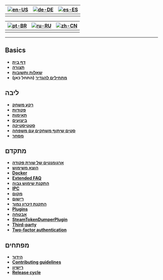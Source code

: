 | [![en-US](https://raw.githubusercontent.com/hjnilsson/country-flags/master/png100px/us.png)](https://github.com/JustArchiNET/ArchiSteamFarm/wiki/Home) | [![de-DE](https://raw.githubusercontent.com/hjnilsson/country-flags/master/png100px/de.png)](https://github.com/JustArchiNET/ArchiSteamFarm/wiki/Home-de-DE) | [![es-ES](https://raw.githubusercontent.com/hjnilsson/country-flags/master/png100px/es.png)](https://github.com/JustArchiNET/ArchiSteamFarm/wiki/Home-es-ES) |
| ------------------------------------------------------------------------------------------------------------------------------------------------------ | ------------------------------------------------------------------------------------------------------------------------------------------------------------ | ------------------------------------------------------------------------------------------------------------------------------------------------------------ |
|                                                                                                                                                        |                                                                                                                                                              |                                                                                                                                                              |

| [![pt-BR](https://raw.githubusercontent.com/hjnilsson/country-flags/master/png100px/br.png)](https://github.com/JustArchiNET/ArchiSteamFarm/wiki/Home-pt-BR) | [![ru-RU](https://raw.githubusercontent.com/hjnilsson/country-flags/master/png100px/ru.png)](https://github.com/JustArchiNET/ArchiSteamFarm/wiki/Home-ru-RU) | [![zh-CN](https://raw.githubusercontent.com/hjnilsson/country-flags/master/png100px/cn.png)](https://github.com/JustArchiNET/ArchiSteamFarm/wiki/Home-zh-CN) |
| ------------------------------------------------------------------------------------------------------------------------------------------------------------ | ------------------------------------------------------------------------------------------------------------------------------------------------------------ | ------------------------------------------------------------------------------------------------------------------------------------------------------------ |
|                                                                                                                                                              |                                                                                                                                                              |                                                                                                                                                              |

* * *

## Basics

* **[דף בית](https://github.com/JustArchiNET/ArchiSteamFarm/wiki/Home)**
* **[תצורה](https://github.com/JustArchiNET/ArchiSteamFarm/wiki/Configuration)**
* **[שאלות ותשובות](https://github.com/JustArchiNET/ArchiSteamFarm/wiki/FAQ)**
* **[מתחילים להגדיר](https://github.com/JustArchiNET/ArchiSteamFarm/wiki/Setting-up)** **(התחל כאן)**

## ליבה

* **[רקע משחק](https://github.com/JustArchiNET/ArchiSteamFarm/wiki/Background-games-redeemer)**
* **[פקודות](https://github.com/JustArchiNET/ArchiSteamFarm/wiki/Commands)**
* **[תאימות](https://github.com/JustArchiNET/ArchiSteamFarm/wiki/Compatibility)**
* **[ביצועים](https://github.com/JustArchiNET/ArchiSteamFarm/wiki/Performance)**
* **[סטטיסטיקה](https://github.com/JustArchiNET/ArchiSteamFarm/wiki/Statistics)**
* **[סטים שיתוף משחקים עם משפחה](https://github.com/JustArchiNET/ArchiSteamFarm/wiki/Steam-Family-Sharing)**
* **[מסחר](https://github.com/JustArchiNET/ArchiSteamFarm/wiki/Trading)**

## מתקדם

* **[ארגומנטים של שורת פקודה](https://github.com/JustArchiNET/ArchiSteamFarm/wiki/Command-line-arguments)**
* **[הוצא משימוש](https://github.com/JustArchiNET/ArchiSteamFarm/wiki/Deprecation)**
* **[Docker](https://github.com/JustArchiNET/ArchiSteamFarm/wiki/Docker)**
* **[Extended FAQ](https://github.com/JustArchiNET/ArchiSteamFarm/wiki/Extended-FAQ)**
* **[התקנת שימוש גבוה](https://github.com/JustArchiNET/ArchiSteamFarm/wiki/High-performance-setup)**
* **[IPC](https://github.com/JustArchiNET/ArchiSteamFarm/wiki/IPC)**
* **[מקום](https://github.com/JustArchiNET/ArchiSteamFarm/wiki/Localization)**
* **[רישום](https://github.com/JustArchiNET/ArchiSteamFarm/wiki/Logging)**
* **[התקנת זיכרון נמוך](https://github.com/JustArchiNET/ArchiSteamFarm/wiki/Low-memory-setup)**
* **[Plugins](https://github.com/JustArchiNET/ArchiSteamFarm/wiki/Plugins)**
* **[אבטחה](https://github.com/JustArchiNET/ArchiSteamFarm/wiki/Security)**
* **[SteamTokenDumperPlugin](https://github.com/JustArchiNET/ArchiSteamFarm/wiki/SteamTokenDumperPlugin)**
* **[Third-party](https://github.com/JustArchiNET/ArchiSteamFarm/wiki/Third-party)**
* **[Two-factor authentication](https://github.com/JustArchiNET/ArchiSteamFarm/wiki/Two-factor-authentication)**

## מפתחים

* **[הידור](https://github.com/JustArchiNET/ArchiSteamFarm/wiki/Compilation)**
* **[Contributing guidelines](https://github.com/JustArchiNET/ArchiSteamFarm/blob/main/.github/CONTRIBUTING.md)**
* **[רישיון](https://github.com/JustArchiNET/ArchiSteamFarm/wiki/License)**
* **[Release cycle](https://github.com/JustArchiNET/ArchiSteamFarm/wiki/Release-cycle)**